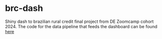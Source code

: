# brc-dash
Shiny dash to brazilian rural credit final project from DE Zoomcamp cohort 2024.  The code for the data pipeline that feeds the dashboard can be found [here](https://github.com/folhesgabriel/brazil-rural-credit)
